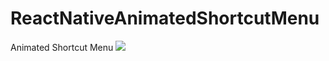 # ReactNativeAnimatedShortcutMenu
Animated Shortcut Menu
![](https://github.com/ReactNativeAnimatedShortcutMenu/GIFDemo/QQ20170425-170933.gif)

